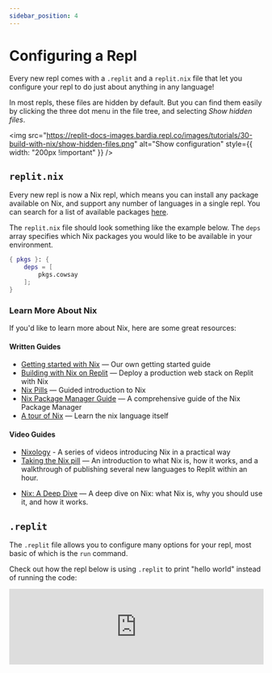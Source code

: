 ```yaml
---
sidebar_position: 4
---
```


# Configuring a Repl

Every new repl comes with a `.replit` and a `replit.nix` file that let you configure your repl to do just about anything in any language! 

In most repls, these files are hidden by default. But you can find them easily by clicking the three dot menu in the file tree, and selecting _Show hidden files_.

<img
  src="https://replit-docs-images.bardia.repl.co/images/tutorials/30-build-with-nix/show-hidden-files.png"
  alt="Show configuration"
  style={{ width: "200px !important" }}
/>


## `replit.nix`

Every new repl is now a Nix repl, which means you can install any package available on Nix, and support any number of languages in a single repl. You can search for a list of available packages [here](https://search.nixos.org/packages).

The `replit.nix` file should look something like the example below. The `deps` array specifies which Nix packages you would like to be available in your environment. 

```nix
{ pkgs }: {
    deps = [
        pkgs.cowsay
    ];
}
```
### Learn More About Nix

If you'd like to learn more about Nix, here are some great resources:

#### Written Guides
- [Getting started with Nix](/programming-ide/getting-started-nix) — Our own getting started guide
- [Building with Nix on Replit](https://docs.replit.com/tutorials/30-build-with-nix) — Deploy a production web stack on Replit with Nix
- [Nix Pills](https://nixos.org/guides/nix-pills/) — Guided introduction to Nix
- [Nix Package Manager Guide](https://nixos.org/manual/nix/stable/) — A comprehensive guide of the Nix Package Manager
- [A tour of Nix](https://nixcloud.io/tour) — Learn the nix language itself

#### Video Guides
- [Nixology](https://www.youtube.com/playlist?list=PLRGI9KQ3_HP_OFRG6R-p4iFgMSK1t5BHs) - A series of videos introducing Nix in a practical way
- [Taking the Nix pill](https://www.youtube.com/watch?v=QwLWIy2KleE) — An  introduction to what Nix is, how it works, and a walkthrough of publishing several new languages to Replit within an hour.
* [Nix: A Deep Dive](https://www.youtube.com/watch?v=TsZte_9GfPE) — A deep dive on Nix: what Nix is, why you should use it, and how it works. 



## `.replit`

The `.replit` file allows you to configure many options for your repl, most basic of which is the `run` command.

Check out how the repl below is using `.replit` to print "hello world" instead of running the code:

<iframe width="100%" src="https://replit.com/@turbio/dotreplit-example?lite=true" scrolling="no" frameBorder="no" allowTransparency="true" allowFullScreen="true"   style={{ marginBottom: 10 }} sandbox="allow-forms allow-pointer-lock allow-popups allow-same-origin allow-scripts allow-modals" />

And here's a video on how to use the `.replit` file to configure a repl to enable [Clojure](https://clojure.org):

<iframe
  width={640}
  height={400}
  style={{ marginBottom: 10 }}
  src="https://www.loom.com/embed/cbe1f74399c546c38e0c1871893816c5"
  frameBorder={0}
  webkitallowfullscreen=""
  mozallowfullscreen=""
  allowFullScreen=""
/>

`.replit` files follow the [toml configuration format](https://learnxinyminutes.com/docs/toml/) and look something like this:

```toml
# The command that is executed when the run button is clicked.
run = ["cargo", "run"]

# The default file opened in the editor.
entrypoint = "src/main.rs"

# Setting environment variables
[env]
FOO="foo"

# Packager configuration for the Universal Package Manager
# See https://github.com/replit/upm for supported languages.
[packager]
language = "rust"

  [packager.features]
  # Enables the package search sidebar
  packageSearch = true
  # Enabled package guessing
  guessImports = false

# Per language configuration: language.<lang name> 
[languages.rust]
# The glob pattern to match files for this programming language
pattern = "**/*.rs"

    # LSP configuration for code intelligence
    [languages.rust.languageServer]
    start = ["rust-analyzer"]
```

In the code above, the strings in the array assigned to `run` are executed in order in the shell whenever you hit the "Run" button. 

The `language` configuration option helps the IDE understand how to provide features like [packaging](https://blog.replit.com/upm) and [code intelligence](https://blog.replit.com/intel).

And the `[languages.rust]` `pattern` option is configured so that all files ending with `.rs` are treated as Rust files. The name is user-defined and doesn't have any special meaning, we could have used `[languages.rs]` instead.

We can now set up a language server specifically for Rust. Which is what we do with the next configuration option: `[languages.rust.languageServer]`. [Language servers](https://microsoft.github.io/language-server-protocol/#:~:text=A%20Language%20Server%20is%20meant,servers%20and%20development%20tools%20communicate.) add smart features to your editor like code intelligence, go-to-definition, and documentation on hover.

Since repls are fully configurable, you're not limited to just one language. For example, you could install Clojure and its language server using `replit.nix`, add a `[languages.clojure]` configuration option to the above `.replit` file that matched all Clojure files and have code intelligence enabled for both languages in the same repl.



### `.replit` reference


A `Command` can either be a string or a list of strings. If the `Command` is a string (`"node index.js"`), it will be executed via `sh -c "<Command>"`. If the Command is a list of strings (`["node", "index.js"]`), it will be directly executed with the list of strings passed as arguments. When possible, it is preferred to pass a list of strings.

---

#### `run`

**Type:** `Command`

The command to run the repl.

---

#### `entrypoint`

**Type:**  `string`

The name of the main file including the extension. This is the file that will be run, and shown by default when opening the editor.

---

#### `onBoot`

**Type:** `Command`

The command that executes after your repl has booted.

---

#### `compile`

**Type:** `Command`

The shell command to compile the repl before the `run` command. Only for compiled languages like C, C++, and Java.

---

#### `audio`

**Type:** `boolean`

Enables [system-wide audio](https://docs.replit.com/misc/playing-audio-replit) for the repl when configured to `true`.

---

#### `language`

**Type:**  `string`

During a GitHub import, this tells the workspace which language should be used when creating the repl. For new repls, this option will always be Nix, so this field should generally not be touched.

---

#### `[env]`

Set environment variables. Don't put secrets here—use the Secrets tab in the left sidebar.

**Example:**
```toml
[env]
VIRTUAL_ENV = "/home/runner/${REPL_SLUG}/venv"
PATH = "${VIRTUAL_ENV}/bin"
PYTHONPATH="${VIRTUAL_ENV}/lib/python3.8/site-packages"
```
---

#### `interpreter`

Specifies the interpreter, which should be a compliant [prybar binary](https://github.com/replit/prybar).

##### `command`

**Type:** `[string]`

This is the command that will be run to start the interpreter. It has higher precedence than the `run` command (i.e. `interpreter` command will run instead of the `run` command).

##### `prompt`

**Type:** `[byte]`

This is the prompt used to detect running state, if unspecified it defaults to `[0xEE, 0xA7]`.

---

#### `[unitTest]`

Enables unit testing to the repl.

##### `language`

**Type:** `string`
        
The language you want the unit tests to run. Supported strings: `java`, `python`, and `nodejs`.

---

#### `[packager]`

**Description:** Package management configuration. Learn more about installing packages [here](https://docs.replit.com/repls/packages/#DirectImports).

##### `afterInstall`

**Type:** `Command`

The command that is executed after a new package is installed.

##### `ignoredPaths`

**Type:** `[string]`

 List of paths to ignore while attempting to guess packages.

##### `ignoredPackages`

**Type:** `[string]`

List of modules to never attempt to guess a package for, when installing packages.


##### `language`

**Type:** `string`

Specifies the language to use for package operations. See available languages in the [Universal Package Manager](https://github.com/replit/upm) repository.

##### `[packager.features]`

UPM features that are supported by the specified languages.

###### `packageSearch`

**Type:** Boolean

When set to `true`, enables a package search panel in the sidebar.

##### `guessImports`

**Type:** Boolean


When set to `true`, UPM will attempt to guess which packages need to be installed prior to running the repl.

---

#### `[languages.<language name>]`

Per-language configuration. The language name has no special meaning other than to allow multiple languages to be configured at once.

##### `pattern`

**Type:** `string`

A [glob](https://en.wikipedia.org/wiki/Glob_(programming)) used to identify which files belong to this language configuration (`**/*.js`)

##### `syntax`

**Type:** `string`

The language to use for syntax highlighting.

##### `[languages.<language name>.languageServer]`

Configuration for setting up [LSP](https://microsoft.github.io/language-server-protocol/) for this language. This allows for code intelligence (autocomplete, underlined errors, etc...).

###### `start`

**Type:** `Command`

The command used to start the LSP server for the specified language.

---

#### `[nix]`

Where you specify a [Nix channel](https://nixos.wiki/wiki/Nix_channels).

##### `channel`

**Type:** `string`

A nix channel id.

---

#### `[debugger]`

Advanced users only. See field types & docstrings [here](https://gist.github.com/Bardia95/98987c69c6970b1bb0698b863e2a84de#file-dot-replit-debugger-config-go), and reference configs in the advanced examples below.

### Examples

#### Beginner

##### [LaTeX](https://replit.com/@ZachAtReplit/LaTeX?v=1#.replit)
```toml
compile = ["pdflatex", "-halt-on-error", "main.tex"]
run = ["sh", "runner.sh"]

hidden = ["*.aux", "*.log", "index.html", "runner.sh", "nohup.out"]

[languages.latex]
pattern = "**/*.tex"

[languages.latex.languageServer]
start = "texlab"

[nix]
channel = "stable-21_11"
```

##### [Clojure](https://replit.com/@replit/Clojure?v=1#.replit)
```toml
run = "clojure -M main.clj"

entrypoint = "main.clj"

[env]
CLJ_CONFIG = "/home/runner/.clojure"

[languages.clojure]
pattern = "**/*.clj"

[languages.clojure.languageServer]
start = ["clojure-lsp"]
```
#### Advanced

##### [Python](https://replit.com/@replit/Python?v=1)
```toml
# The command that runs the program. It is commented out because [interpreter] configuration option is set.
# run = ["python3", "main.py"]
# The primary language of the repl. There can be others, though!
language = "python3"
# The main file, which will be shown by default in the editor.
entrypoint = "main.py"
# A list of globs that specify which files and directories should
# be hidden in the workspace.
hidden = ["venv", ".config", "**/__pycache__", "**/.mypy_cache", "**/*.pyc"]

# Specifies which nix channel to use when building the environment.
[nix]
channel = "stable-21_11"

# Per-language configuration: python3
[languages.python3]
# Treats all files that end with `.py` as Python.
pattern = "**/*.py"
# Tells the workspace editor to syntax-highlight these files as
# Python.
syntax = "python"

  # The command needed to start the Language Server Protocol. For
  # linting and formatting.
  [languages.python3.languageServer]
  start = ["pyls"]

# The command to start the interpreter.
[interpreter]
  [interpreter.command]
  args = [
    "stderred",
    "--",
    "prybar-python3",
    "-q",
    "--ps1",
    "\u0001\u001b[33m\u0002\u0001\u001b[00m\u0002 ",
    "-i",
  ]
  env = { LD_LIBRARY_PATH = "$PYTHON_LD_LIBRARY_PATH" }

# The environment variables needed to correctly start Python and use the
# package proxy.
[env]
VIRTUAL_ENV = "/home/runner/${REPL_SLUG}/venv"
PATH = "${VIRTUAL_ENV}/bin"
PYTHONPATH="${VIRTUAL_ENV}/lib/python3.8/site-packages"
REPLIT_POETRY_PYPI_REPOSITORY="https://package-proxy.replit.com/pypi/"
MPLBACKEND="TkAgg"

# Enable unit tests. This is only supported for a few languages.
[unitTest]
language = "python3"

# Add a debugger!
[debugger]
support = true

  # How to start the debugger.
  [debugger.interactive]
  transport = "localhost:0"
  startCommand = ["dap-python", "main.py"]

    # How to communicate with the debugger.
    [debugger.interactive.integratedAdapter]
    dapTcpAddress = "localhost:0"

    # How to tell the debugger to start a debugging session.
    [debugger.interactive.initializeMessage]
    command = "initialize"
    type = "request"

      [debugger.interactive.initializeMessage.arguments]
      adapterID = "debugpy"
      clientID = "replit"
      clientName = "replit.com"
      columnsStartAt1 = true
      linesStartAt1 = true
      locale = "en-us"
      pathFormat = "path"
      supportsInvalidatedEvent = true
      supportsProgressReporting = true
      supportsRunInTerminalRequest = true
      supportsVariablePaging = true
      supportsVariableType = true

    # How to tell the debugger to start the debuggee application.
    [debugger.interactive.launchMessage]
    command = "attach"
    type = "request"

      [debugger.interactive.launchMessage.arguments]
      logging = {}

# Configures the packager.
[packager]
# Search packages in PyPI.
language = "python3"
# Never attempt to install `unit_tests`. If there are packages that are being
# guessed wrongly, add them here.
ignoredPackages = ["unit_tests"]

  [packager.features]
  enabledForHosting = false
  # Enable searching packages from the sidebar.
  packageSearch = true
  # Enable guessing what packages are needed from the code.
  guessImports = true
```

##### [HTML, CSS, JS](https://replit.com/@replit/HTML-CSS-JS?v=1#.replit)
```toml
hidden=[".config"]

# hosting is currently hardcoded for this language
# [hosting]
# route = "/"
# directory= "/"

[nix]
channel = "stable-21_11"

[languages.html]
pattern = "**/*.html"
  [languages.html.languageServer]
  start = ["vscode-html-language-server", "--stdio"]
  [languages.html.languageServer.initializationOptions]
  provideFormatter = true
  [languages.html.languageServer.configuration.html]
  customData = [ ]
  autoCreateQuotes = true
  autoClosingTags = true
  mirrorCursorOnMatchingTag = false
  
    [languages.html.languageServer.configuration.html.completion]
    attributeDefaultValue = "doublequotes"
  
    [languages.html.languageServer.configuration.html.format]
    enable = true
    wrapLineLength = 120
    unformatted = "wbr"
    contentUnformatted = "pre,code,textarea"
    indentInnerHtml = false
    preserveNewLines = true
    indentHandlebars = false
    endWithNewline = false
    extraLiners = "head, body, /html"
    wrapAttributes = "auto"
    templating = false
    unformattedContentDelimiter = ""
  
    [languages.html.languageServer.configuration.html.suggest]
    html5 = true
  
    [languages.html.languageServer.configuration.html.validate]
    scripts = true
    styles = true
  
    [languages.html.languageServer.configuration.html.hover]
    documentation = true
    references = true
  
    [languages.html.languageServer.configuration.html.trace]
    server = "off"

[languages.javascript]
pattern = "**/{*.js,*.jsx,*.ts,*.tsx,*.mjs,*.cjs}"
  [languages.javascript.languageServer]
  start = ["typescript-language-server", "--stdio"]

# TODO autocomplete relies on snippet support, which we don't advertise to LSP servers.
# For now CSS autocomplete will use built-in codemirror, which is not perfect but good enough
[languages.css]
pattern = "**/{*.less,*.scss,*.css}"
  [languages.css.languageServer]
    start = ["vscode-css-language-server", "--stdio"]
    [languages.css.languageServer.configuration.css]
      customData = [ ]
      validate = true

      [languages.css.languageServer.configuration.css.completion]
      triggerPropertyValueCompletion = true
      completePropertyWithSemicolon = true
    
      [languages.css.languageServer.configuration.css.hover]
      documentation = true
      references = true
    
      [languages.css.languageServer.configuration.css.lint]
      # Configure linting
      # ignore = don't show any warning or error
      # warning = show yellow underline
      # error = show red underline
      argumentsInColorFunction = "error" # Invalid number of parameters
      boxModel = "ignore" # Do not use width or height when using padding or border
      compatibleVendorPrefixes = "ignore"  # When using a vendor-specific prefix make sure to also include all other vendor-specific properties"
      duplicateProperties = "warning" # Do not use duplicate style definitions
      emptyRules = "warning" # Do not use empty rulesets
      float = "ignore" # Avoid using 'float'. Floats lead to fragile CSS that is easy to break if one aspect of the layout changes.
      fontFaceProperties = "warning" # @font-face rule must define 'src' and 'font-family' properties 
      hexColorLength = "error" # Hex colors must consist of three, four, six or eight hex numbers
      idSelector = "ignore" # Selectors should not contain IDs because these rules are too tightly coupled with the HTML.
      ieHack = "ignore" # IE hacks are only necessary when supporting IE7 and older
      important = "ignore" # Avoid using !important. It is an indication that the specificity of the entire CSS has gotten out of control and needs to be refactored.
      importStatement = "ignore" # Import statements do not load in parallel
      propertyIgnoredDueToDisplay = "warning" # Property is ignored due to the display
      universalSelector = "ignore" # The universal selector (*) is known to be slow
      unknownAtRules = "warning" # Unknown at-rule
      unknownProperties = "warning" # Unknown property.
      validProperties = [ ] # add some properties that the linter doesn't know about
      unknownVendorSpecificProperties = "ignore" # Unknown vendor specific property.
      vendorPrefix = "warning" # When using a vendor-specific prefix also include the standard property
      zeroUnits = "ignore" # No unit for zero needed
    
      [languages.css.languageServer.configuration.css.trace]
      server = "off"
    
    [languages.css.languageServer.configuration.scss]
    validate = true
    
      [languages.css.languageServer.configuration.scss.completion]
      triggerPropertyValueCompletion = true
      completePropertyWithSemicolon = true
    
      [languages.css.languageServer.configuration.scss.hover]
      documentation = true
      references = true
    
      [languages.css.languageServer.configuration.scss.lint]
      # Configure linting
      # ignore = don't show any warning or error
      # warning = show yellow underline
      # error = show red underline
      argumentsInColorFunction = "error" # Invalid number of parameters
      boxModel = "ignore" # Do not use width or height when using padding or border
      compatibleVendorPrefixes = "ignore"  # When using a vendor-specific prefix make sure to also include all other vendor-specific properties"
      duplicateProperties = "warning" # Do not use duplicate style definitions
      emptyRules = "warning" # Do not use empty rulesets
      float = "ignore" # Avoid using 'float'. Floats lead to fragile CSS that is easy to break if one aspect of the layout changes.
      fontFaceProperties = "warning" # @font-face rule must define 'src' and 'font-family' properties 
      hexColorLength = "error" # Hex colors must consist of three, four, six or eight hex numbers
      idSelector = "ignore" # Selectors should not contain IDs because these rules are too tightly coupled with the HTML.
      ieHack = "ignore" # IE hacks are only necessary when supporting IE7 and older
      important = "ignore" # Avoid using !important. It is an indication that the specificity of the entire CSS has gotten out of control and needs to be refactored.
      importStatement = "ignore" # Import statements do not load in parallel
      propertyIgnoredDueToDisplay = "warning" # Property is ignored due to the display
      universalSelector = "ignore" # The universal selector (*) is known to be slow
      unknownAtRules = "warning" # Unknown at-rule
      unknownProperties = "warning" # Unknown property.
      validProperties = [ ] # add some properties that the linter doesn't know about
      unknownVendorSpecificProperties = "ignore" # Unknown vendor specific property.
      vendorPrefix = "warning" # When using a vendor-specific prefix also include the standard property
      zeroUnits = "ignore" # No unit for zero needed"
    
    [languages.css.languageServer.configuration.less]
    validate = true
    
      [languages.css.languageServer.configuration.less.completion]
      triggerPropertyValueCompletion = true
      completePropertyWithSemicolon = true
    
      [languages.css.languageServer.configuration.less.hover]
      documentation = true
      references = true
    
      [languages.css.languageServer.configuration.less.lint]
      # Configure linting
      # ignore = don't show any warning or error
      # warning = show yellow underline
      # error = show red underline
      argumentsInColorFunction = "error" # Invalid number of parameters
      boxModel = "ignore" # Do not use width or height when using padding or border
      compatibleVendorPrefixes = "ignore"  # When using a vendor-specific prefix make sure to also include all other vendor-specific properties"
      duplicateProperties = "warning" # Do not use duplicate style definitions
      emptyRules = "warning" # Do not use empty rulesets
      float = "ignore" # Avoid using 'float'. Floats lead to fragile CSS that is easy to break if one aspect of the layout changes.
      fontFaceProperties = "warning" # @font-face rule must define 'src' and 'font-family' properties 
      hexColorLength = "error" # Hex colors must consist of three, four, six or eight hex numbers
      idSelector = "ignore" # Selectors should not contain IDs because these rules are too tightly coupled with the HTML.
      ieHack = "ignore" # IE hacks are only necessary when supporting IE7 and older
      important = "ignore" # Avoid using !important. It is an indication that the specificity of the entire CSS has gotten out of control and needs to be refactored.
      importStatement = "ignore" # Import statements do not load in parallel
      propertyIgnoredDueToDisplay = "warning" # Property is ignored due to the display
      universalSelector = "ignore" # The universal selector (*) is known to be slow
      unknownAtRules = "warning" # Unknown at-rule
      unknownProperties = "warning" # Unknown property.
      validProperties = [ ] # add some properties that the linter doesn't know about
      unknownVendorSpecificProperties = "ignore" # Unknown vendor specific property.
      vendorPrefix = "warning" # When using a vendor-specific prefix also include the standard property
      zeroUnits = "ignore" # No unit for zero needed"

```

##### [Java](https://replit.com/@replit/Java-Beta?v=1#.replit)
```toml
compile = "javac -classpath .:target/dependency/* -d . $(find . -type f -name '*.java')"
run = ["java", "-classpath", ".:target/dependency/*", "Main"]

entrypoint = "Main.java"
hidden = ["**/*.class"]

[packager]
language = "java"

[packager.features]
packageSearch = true

[languages.java]
pattern = "**/*.java"

[languages.java.languageServer]
start = ["jdt-language-server"]

[unitTest]
language = "java"

[nix]
channel = "stable-21_11"

[debugger]
support = true

[debugger.compile]
command = "javac -classpath .:/run_dir/junit-4.12.jar:target/dependency/* -g -d . $(find . -type f -name '*.java')"

[debugger.interactive]
transport = "localhost:0"
connectTimeout = 60
startCommand = "java-debug"

[debugger.interactive.initializeMessage]
command = "initialize"
type = "request"

[debugger.interactive.initializeMessage.arguments]
adapterID = "cppdbg"
clientID = "replit"
clientName = "replit.com"
columnsStartAt1 = true
linesStartAt1 = true
locale = "en-us"
pathFormat = "path"
supportsInvalidatedEvent = true
supportsProgressReporting = true
supportsRunInTerminalRequest = true
supportsVariablePaging = true
supportsVariableType = true

[debugger.interactive.launchMessage]
command = "launch"
type = "request"

[debugger.interactive.launchMessage.arguments]
classPaths = ["."]
mainClass = "Main"
```

##### [Node.js](https://replit.com/@replit/Nodejs?v=1#.replit)
```toml
entrypoint = "index.js"

[interpreter]
command = [
    "prybar-nodejs",
    "-q",
    "--ps1",
    "\u0001\u001b[33m\u0002\u0001\u001b[00m\u0002 ",
    "-i"
]

[nix]
channel = "stable-21_11"

[env]
XDG_CONFIG_HOME = "/home/runner/.config"

[packager]
language = "nodejs"

  [packager.features]
  packageSearch = true
  guessImports = true
  enabledForHosting = false

[unitTest]
language = "nodejs"

[languages.javascript]
pattern = "**/{*.js,*.jsx,*.ts,*.tsx}"

  [languages.javascript.languageServer]
  start = [ "typescript-language-server", "--stdio" ]

[debugger]
support = true

  [debugger.interactive]
  transport = "localhost:0"
  startCommand = [ "dap-node" ]

    [debugger.interactive.initializeMessage]
    command = "initialize"
    type = "request"

      [debugger.interactive.initializeMessage.arguments]
      clientID = "replit"
      clientName = "replit.com"
      columnsStartAt1 = true
      linesStartAt1 = true
      locale = "en-us"
      pathFormat = "path"
      supportsInvalidatedEvent = true
      supportsProgressReporting = true
      supportsRunInTerminalRequest = true
      supportsVariablePaging = true
      supportsVariableType = true

    [debugger.interactive.launchMessage]
    command = "launch"
    type = "request"
    
      [debugger.interactive.launchMessage.arguments]  
      args = []
      console = "externalTerminal"
      cwd = "."
      environment = []
      pauseForSourceMap = false
      program = "./index.js"
      request = "launch"
      sourceMaps = true
      stopOnEntry = false
      type = "pwa-node"

```

##### [C++](https://replit.com/@replit/CPlusPlus?v=1)
```toml
compile = ["make", "-s"]
run = "./main"
entrypoint = "main.cpp"
hidden = ["main", "**/*.o", "**/*.d", ".ccls-cache", "Makefile"]

[languages.cpp]
pattern = "**/*.{cpp,h}"

[languages.cpp.languageServer]
start = "ccls"

[debugger]
support = true

[debugger.compile]
command = ["make"]
noFileArgs = true

[debugger.interactive]
transport = "stdio"
startCommand = ["dap-cpp"]

[debugger.interactive.initializeMessage]
command = "initialize"
type = "request"

[debugger.interactive.initializeMessage.arguments]
adapterID = "cppdbg"
clientID = "replit"
clientName = "replit.com"
columnsStartAt1 = true
linesStartAt1 = true
locale = "en-us"
pathFormat = "path"
supportsInvalidatedEvent = true
supportsProgressReporting = true
supportsRunInTerminalRequest = true
supportsVariablePaging = true
supportsVariableType = true

[debugger.interactive.launchMessage]
command = "launch"
type = "request"

[debugger.interactive.launchMessage.arguments]
MIMode = "gdb"
arg = []
cwd = "."
environment = []
externalConsole = false
logging = {}
miDebuggerPath = "gdb"
name = "g++ - Build and debug active file"
program = "./main"
request = "launch"
setupCommands = [
	{ description = "Enable pretty-printing for gdb", ignoreFailures = true, text = "-enable-pretty-printing" }
]
stopAtEntry = false
type = "cppdbg"
```